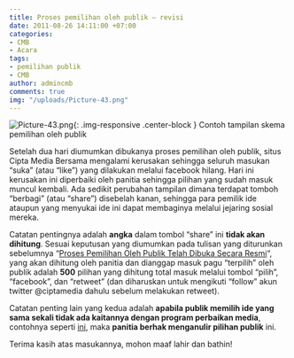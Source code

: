 ```yaml
---
title: Proses pemilihan oleh publik – revisi
date: 2011-08-26 14:11:00 +07:00
categories:
- CMB
- Acara
tags:
- pemilihan publik
- CMB
author: admincmb
comments: true
img: "/uploads/Picture-43.png"
---
```


![Picture-43.png](/uploads/Picture-43.png){: .img-responsive .center-block }
Contoh tampilan skema pemilihan oleh publik

Setelah dua hari diumumkan dibukanya proses pemilihan oleh publik, situs Cipta Media Bersama mengalami kerusakan sehingga seluruh masukan “suka” (atau “like”) yang dilakukan melalui facebook hilang. Hari ini kerusakan ini diperbaiki oleh panitia sehingga pilihan yang sudah masuk muncul kembali. Ada sedikit perubahan tampilan dimana terdapat tomboh “berbagi” (atau “share”) disebelah kanan, sehingga para pemilik ide ataupun yang menyukai ide ini dapat membaginya melalui jejaring sosial mereka.

Catatan pentingnya adalah **angka** dalam tombol “share” ini **tidak akan dihitung**. Sesuai keputusan yang diumumkan pada tulisan yang diturunkan sebelumnya “[Proses Pemilihan Oleh Publik Telah Dibuka Secara Resmi](http://www.ciptamedia.org/2011/08/24/proses-pemilihan-oleh-publik-dibuka-secara-resmi/)“, yang akan dihitung oleh panitia dan dianggap masuk pagu “terpilih” oleh publik adalah **500** pilihan yang dihitung total masuk melalui tombol “pilih”, “facebook”, dan “retweet” (dan diharuskan untuk mengikuti “follow” akun twitter @ciptamedia dahulu sebelum melakukan retweet).

Catatan penting lain yang kedua adalah **apabila publik memilih ide yang sama sekali tidak ada kaitannya dengan program perbaikan media**, contohnya seperti [ini](http://www.ciptamedia.org/2011/08/24/pembuatan-mesin-tetas-dan-kandang-unggas-ayam-buras-puyuh-itik-serta-pembudidayaan-bagi-peternak-pemuda-lumimpasot/), maka **panitia berhak menganulir pilihan publik** ini.

Terima kasih atas masukannya, mohon maaf lahir dan bathin!